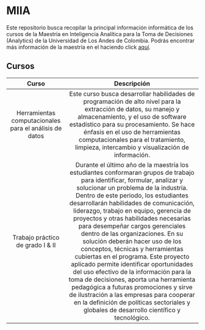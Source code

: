 # MIIA
Este repositorio busca recopilar la principal información informática de los cursos de la Maestría en Inteligencia Analítica para la Toma de Decisiones (Analytics) de la Universidad de Los Andes de Colombia.
Podrás encontrar más información de la maestría en el haciendo click [aquí](https://industrial.uniandes.edu.co/es/programas-academicos/maestrias/analytics). 
## Cursos 
| Curso        |Descripción  |
| :-------------: | :-----:|
| Herramientas computacionales para el análisis de datos |  Este curso busca desarrollar habilidades de programación de alto nivel para la extracción de datos, su manejo y almacenamiento, y el uso de software estadístico para su procesamiento. Se hace énfasis en el uso de herramientas computacionales para el tratamiento, limpieza, intercambio y visualización de información. |
| Trabajo práctico de grado I & II| Durante el último año de la maestría los estudiantes conformaran grupos de trabajo para identificar, formular, analizar y solucionar un problema de la industria. Dentro de este periodo, los estudiantes desarrollarán habilidades de comunicación, liderazgo, trabajo en equipo, gerencia de proyectos y otras habilidades necesarias para desempeñar cargos gerenciales dentro de las organizaciones. En su solución deberán hacer uso de los conceptos, técnicas y herramientas cubiertas en el programa. Este proyecto aplicado permite identificar oportunidades del uso efectivo de la información para la toma de decisiones, aporta una herramienta pedagógica a futuras promociones y sirve de ilustración a las empresas para cooperar en la definición de políticas sectoriales y globales de desarrollo científico y tecnológico.  |

